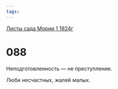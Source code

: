 ```yaml
---
tags:
---
```



[Листы сада Мории 1 1924г](/agni/1924)



# 088

Неподготовленность — не преступление.   



Люби несчастных, жалей малых.   


